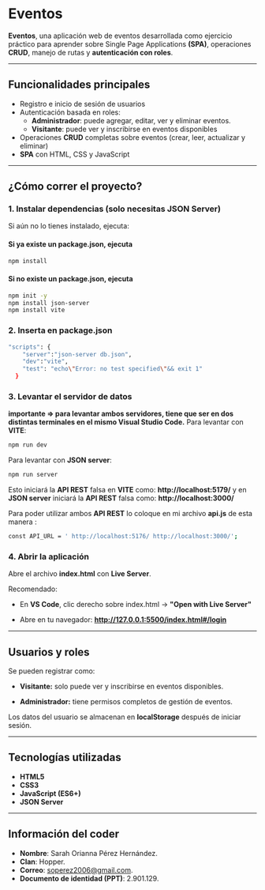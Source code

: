 # Eventos

**Eventos**, una aplicación web de eventos desarrollada como ejercicio práctico para aprender sobre Single Page Applications **(SPA)**, operaciones **CRUD**, manejo de rutas y **autenticación con roles**.

---

## Funcionalidades principales

- Registro e inicio de sesión de usuarios
- Autenticación basada en roles:
  - **Administrador**: puede agregar, editar, ver y eliminar eventos.
  - **Visitante**: puede ver y inscribirse en eventos disponibles
- Operaciones **CRUD** completas sobre eventos (crear, leer, actualizar y eliminar)
- **SPA** con HTML, CSS y JavaScript

---

## ¿Cómo correr el proyecto?

### 1. Instalar dependencias (solo necesitas JSON Server)

Si aún no lo tienes instalado, ejecuta:

#### Si ya existe un package.json, ejecuta
```bash
npm install
```
#### Si no existe un package.json, ejecuta
```bash
npm init -y
npm install json-server
npm install vite
```
### 2. Inserta en package.json
```bash
"scripts": {
    "server":"json-server db.json",
    "dev":"vite",
    "test": "echo\"Error: no test specified\"&& exit 1"
  }
  ```
### 3. Levantar el servidor de datos
**importante => para levantar ambos servidores, tiene que ser en dos distintas terminales en el mismo Visual Studio Code.**
Para levantar con **VITE**:
```bash
npm run dev
```
Para levantar con **JSON server**:
```bash
npm run server
```
Esto iniciará la **API REST** falsa en **VITE** como: **http://localhost:5179/**
y en **JSON server** iniciará la **API REST** falsa como: **http://localhost:3000/**

Para poder utilizar ambos **API REST** lo coloque en mi archivo **api.js** de esta manera :
```bash
const API_URL = ' http://localhost:5176/ http://localhost:3000/';
```
### 4. Abrir la aplicación
Abre el archivo **index.html** con **Live Server**.

Recomendado:

- En **VS Code**, clic derecho sobre index.html → **"Open with Live Server"**

- Abre en tu navegador: **http://127.0.0.1:5500/index.html#/login**

---
## Usuarios y roles
Se pueden registrar como:

- **Visitante:** solo puede ver y inscribirse en eventos disponibles.

- **Administrador:** tiene permisos completos de gestión de eventos.

Los datos del usuario se almacenan en **localStorage** después de iniciar sesión.

---
##  Tecnologías utilizadas
- **HTML5**
- **CSS3**
- **JavaScript (ES6+)**
- **JSON Server**
---
## Información del coder
- **Nombre**: Sarah Orianna Pérez Hernández.
- **Clan**: Hopper.
- **Correo**: soperez2006@gmail.com.
- **Documento de identidad (PPT)**: 2.901.129.
